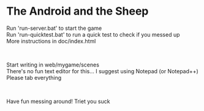 # The Android and the Sheep
Run 'run-server.bat' to start the game <br/>
Run 'run-quicktest.bat' to run a quick test to check if you messed up <br/>
More instructions in doc/index.html <br/>

<br/>

Start writing in web/mygame/scenes <br/>
There's no fun text editor for this... I suggest using Notepad (or Notepad++) <br/>
Please tab everything <br/>

<br/>

Have fun messing around! 
Triet you suck <br/>